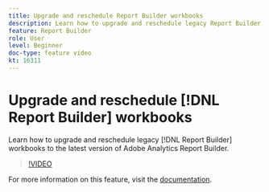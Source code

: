 ```yaml
---
title: Upgrade and reschedule Report Builder workbooks
description: Learn how to upgrade and reschedule legacy Report Builder workbooks to the latest version of Adobe Analytics Report Builder.
feature: Report Builder
role: User
level: Beginner
doc-type: feature video
kt: 16311
---
```

# Upgrade and reschedule [!DNL Report Builder] workbooks

Learn how to upgrade and reschedule legacy [!DNL Report Builder] workbooks to the latest version of Adobe Analytics Report Builder.

>[!VIDEO](https://video.tv.adobe.com/v/3434957/?quality=12&learn=on)

For more information on this feature, visit the [documentation](https://experienceleague.adobe.com/en/docs/analytics/analyze/report-builder/home).
